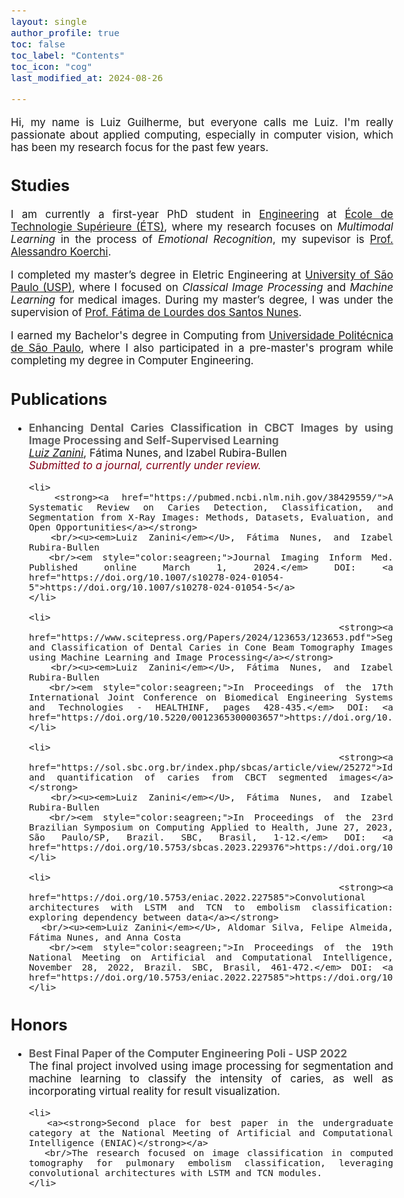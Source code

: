 ```yaml
---
layout: single
author_profile: true
toc: false
toc_label: "Contents"
toc_icon: "cog"
last_modified_at: 2024-08-26

---
```

<style type="text/css">

body{ /* Normal  */
      font-size: 17px;
  }

.author__avatar{
    padding-left:10%;
    padding-right:10%;
}

.author__content{
    text-align: center;

}

.author__avatar img{
    max-width:100%;
}

.author__urls{
    padding-left: 15%;
}

.page__content p {
    margin-top: 1.5em;
    margin-bottom: 1.5em;
}

.page{
    padding-right: 0%;
    font-size: 15px;
}

strong {
    color: #616161;
}

.justify-text {
  text-align: justify;
}

.fa-rss {
  display: none;
}

.footer .fa-rss {
  display: none !important;
}

a[href="/feed.xml"] {
  display: none;
}

</style>


<div class="justify-text">
  <p>Hi, my name is Luiz Guilherme, but everyone calls me Luiz. I'm really passionate about applied computing, especially in computer vision, which has been my research focus for the past few years.</p>
</div>

## Studies
<div class="justify-text">
  <p>I am currently a first-year PhD student in <a href="https://www.etsmtl.ca/">Engineering</a> at <a href="https://www.etsmtl.ca/">École de Technologie Supérieure (ÉTS)</a>, where my research focuses on <em>Multimodal Learning</em> in the process of <em>Emotional Recognition</em>, my supevisor is <a href="https://liviamtl.ca/pages/regular-members/koerich-1/">Prof. Alessandro Koerchi</a>.</p>
  
  <p>I completed my master’s degree in Eletric Engineering at <a href="https://www5.usp.br/">University of São Paulo (USP)</a>, where I focused on <em>Classical Image Processing</em> and <em>Machine Learning</em> for medical images. During my master’s degree, I was under the supervision of <a href="https://bv.fapesp.br/en/pesquisador/87823/fatima-de-lourdes-dos-santos-nunes-marques/">Prof. Fátima de Lourdes dos Santos Nunes</a>.</p>
  
  <p>I earned my Bachelor's degree in Computing from <a href="https://www.politecnica.usp.br/">Universidade Politécnica de São Paulo</a>, where I also participated in a pre-master's program while completing my degree in Computer Engineering.</p>
</div>

## Publications
<div class="justify-text">
  <ul>
    <li>
      <strong>Enhancing Dental Caries Classification in CBCT Images by using Image Processing and Self-Supervised Learning</strong>
      <br/><u><em>Luiz Zanini</em></U>, Fátima Nunes, and Izabel Rubira-Bullen
      <br/><em style="color:#800017;">Submitted to a journal, currently under review.</em>
    </li>
    
    <li>
      <strong><a href="https://pubmed.ncbi.nlm.nih.gov/38429559/">A Systematic Review on Caries Detection, Classification, and Segmentation from X-Ray Images: Methods, Datasets, Evaluation, and Open Opportunities</a></strong>
      <br/><u><em>Luiz Zanini</em></U>, Fátima Nunes, and Izabel Rubira-Bullen
      <br/><em style="color:seagreen;">Journal Imaging Inform Med. Published online March 1, 2024.</em> DOI: <a href="https://doi.org/10.1007/s10278-024-01054-5">https://doi.org/10.1007/s10278-024-01054-5</a>
    </li>
    
    <li>
      <strong><a href="https://www.scitepress.org/Papers/2024/123653/123653.pdf">Segmentation and Classification of Dental Caries in Cone Beam Tomography Images using Machine Learning and Image Processing</a></strong>
      <br/><u><em>Luiz Zanini</em></U>, Fátima Nunes, and Izabel Rubira-Bullen
      <br/><em style="color:seagreen;">In Proceedings of the 17th International Joint Conference on Biomedical Engineering Systems and Technologies - HEALTHINF, pages 428-435.</em> DOI: <a href="https://doi.org/10.5220/0012365300003657">https://doi.org/10.5220/0012365300003657</a>
    </li>
    
    <li>
      <strong><a href="https://sol.sbc.org.br/index.php/sbcas/article/view/25272">Identification and quantification of caries from CBCT segmented images</a></strong>
      <br/><u><em>Luiz Zanini</em></U>, Fátima Nunes, and Izabel Rubira-Bullen
      <br/><em style="color:seagreen;">In Proceedings of the 23rd Brazilian Symposium on Computing Applied to Health, June 27, 2023, São Paulo/SP, Brazil. SBC, Brasil, 1-12.</em> DOI: <a href="https://doi.org/10.5753/sbcas.2023.229376">https://doi.org/10.5753/sbcas.2023.229376</a>
    </li>
    
    <li>
      <strong><a href="https://doi.org/10.5753/eniac.2022.227585">Convolutional architectures with LSTM and TCN to embolism classification: exploring dependency between data</a></strong>
      <br/><u><em>Luiz Zanini</em></U>, Aldomar Silva, Felipe Almeida, Fátima Nunes, and Anna Costa
      <br/><em style="color:seagreen;">In Proceedings of the 19th National Meeting on Artificial and Computational Intelligence, November 28, 2022, Brazil. SBC, Brasil, 461-472.</em> DOI: <a href="https://doi.org/10.5753/eniac.2022.227585">https://doi.org/10.5753/eniac.2022.227585</a>
    </li>
  </ul>
</div>

## Honors
<div class="justify-text">
  <ul>
    <li>
      <strong>Best Final Paper of the Computer Engineering Poli - USP 2022</strong>
      <br/>The final project involved using image processing for segmentation and machine learning to classify the intensity of caries, as well as incorporating virtual reality for result visualization.
    </li>
    
    <li>
      <a><strong>Second place for best paper in the undergraduate category at the National Meeting of Artificial and Computational Intelligence (ENIAC)</strong></a>
      <br/>The research focused on image classification in computed tomography for pulmonary embolism classification, leveraging convolutional architectures with LSTM and TCN modules.
    </li>
  </ul>
</div>